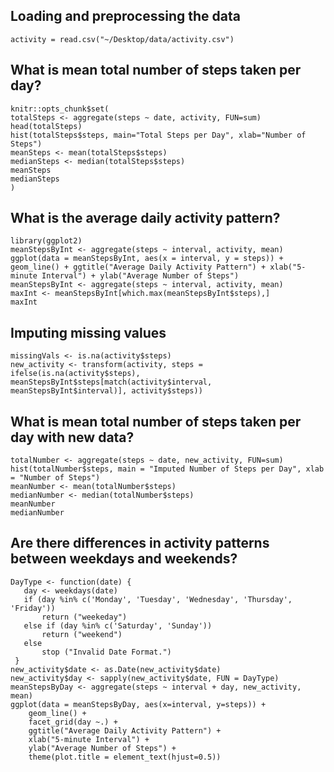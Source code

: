 ## Loading and preprocessing the data
```{r, echo=TRUE}
activity = read.csv("~/Desktop/data/activity.csv")
```
## What is mean total number of steps taken per day?
```{r, echo=FALSE}
knitr::opts_chunk$set(
totalSteps <- aggregate(steps ~ date, activity, FUN=sum)
head(totalSteps)
hist(totalSteps$steps, main="Total Steps per Day", xlab="Number of Steps")
meanSteps <- mean(totalSteps$steps)
medianSteps <- median(totalSteps$steps)
meanSteps
medianSteps
)
```
## What is the average daily activity pattern?
```{r, echo=TRUE}
library(ggplot2)
meanStepsByInt <- aggregate(steps ~ interval, activity, mean)
ggplot(data = meanStepsByInt, aes(x = interval, y = steps)) + geom_line() + ggtitle("Average Daily Activity Pattern") + xlab("5-minute Interval") + ylab("Average Number of Steps") 
meanStepsByInt <- aggregate(steps ~ interval, activity, mean)
maxInt <- meanStepsByInt[which.max(meanStepsByInt$steps),]
maxInt
```

## Imputing missing values
```{r, echo=TRUE}
missingVals <- is.na(activity$steps)
new_activity <- transform(activity, steps = ifelse(is.na(activity$steps), meanStepsByInt$steps[match(activity$interval, meanStepsByInt$interval)], activity$steps)) 
```
## What is mean total number of steps taken per day with new data?
```{r, echo=TRUE}
totalNumber <- aggregate(steps ~ date, new_activity, FUN=sum)
hist(totalNumber$steps, main = "Imputed Number of Steps per Day", xlab = "Number of Steps")
meanNumber <- mean(totalNumber$steps)
medianNumber <- median(totalNumber$steps)
meanNumber
medianNumber
```
## Are there differences in activity patterns between weekdays and weekends?
```{r, echo=TRUE}
DayType <- function(date) {
   day <- weekdays(date)
   if (day %in% c('Monday', 'Tuesday', 'Wednesday', 'Thursday', 'Friday'))
       return ("weekeday")
   else if (day %in% c('Saturday', 'Sunday'))
       return ("weekend")
   else
       stop ("Invalid Date Format.")
 }
new_activity$date <- as.Date(new_activity$date)
new_activity$day <- sapply(new_activity$date, FUN = DayType)
meanStepsByDay <- aggregate(steps ~ interval + day, new_activity, mean) 
ggplot(data = meanStepsByDay, aes(x=interval, y=steps)) +
	geom_line() +
	facet_grid(day ~.) +
	ggtitle("Average Daily Activity Pattern") +
	xlab("5-minute Interval") +
	ylab("Average Number of Steps") +
	theme(plot.title = element_text(hjust=0.5))

```
